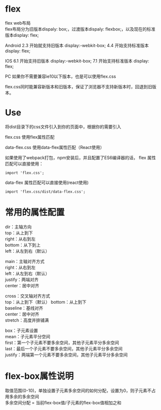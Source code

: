 # flex
flex web布局   
flex布局分为旧版本dispaly: box;，过渡版本dispaly: flexbox;，以及现在的标准版本display: flex;

Android
  2.3 开始就支持旧版本 display:-webkit-box;
  4.4 开始支持标准版本 display: flex;

IOS
  6.1 开始支持旧版本 display:-webkit-box;
  7.1 开始支持标准版本 display: flex;

PC
  如果你不需要兼容ie10以下版本，也是可以使用flex.css

flex.css同时能兼容新版本和旧版本，保证了浏览器不支持新版本时，回退到旧版本。   

# Use   
  将dist目录下的css文件引入到你的页面中，根据你的需要引入  
  
  flex.css 使用flex属性匹配  
  
  data-flex.css 使用data-flex属性匹配（React使用）  
  
  
  如果使用了webpack打包，npm安装后，并且配置了ES6编译器的话， 
  flex 属性匹配可以直接使用： 
  
    import 'flex.css';  
    
  data-flex 属性匹配可以直接使用(react使用)  
  
    import 'flex.css/dist/data-flex.css'; 
  
 
# 常用的属性配置   
dir：主轴方向  
    top：从上到下  
    right：从右到左  
    bottom：从下到上  
    left：从左到右（默认）  
     
 main：主轴对齐方式  
    right：从右到左   
    left：从左到右（默认）  
    justify：两端对齐  
    center：居中对齐  
    
cross：交叉轴对齐方式  
    top：从上到下（默认） 
    bottom：从上到下  
    baseline：基线对齐  
    center：居中对齐  
    stretch：高度并排铺满  
 
box：子元素设置  
    mean：子元素平分空间  
    first：第一个子元素不要多余空间，其他子元素平分多余空间  
    last：最后一个子元素不要多余空间，其他子元素平分多余空间  
    justify：两端第一个元素不要多余空间，其他子元素平分多余空间  
    
 
 # flex-box属性说明
 取值范围(0-10)，单独设置子元素多余空间的如何分配，设置为0，则子元素不占用多余的多余空间  
多余空间分配 = 当前flex-box值/子元素的flex-box值相加之和
